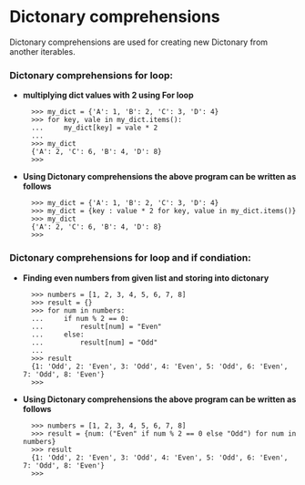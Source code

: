 # Dictonary comprehensions
Dictonary comprehensions are used for creating new Dictonary from another iterables.


### Dictonary comprehensions for loop:

* **multiplying dict values with 2 using For loop**

		>>> my_dict = {'A': 1, 'B': 2, 'C': 3, 'D': 4}
		>>> for key, vale in my_dict.items():
		...     my_dict[key] = vale * 2
		...
		>>> my_dict
		{'A': 2, 'C': 6, 'B': 4, 'D': 8}
		>>>


* **Using Dictonary comprehensions the above program can be written as follows**

		>>> my_dict = {'A': 1, 'B': 2, 'C': 3, 'D': 4}
		>>> my_dict = {key : value * 2 for key, value in my_dict.items()}
		>>> my_dict
		{'A': 2, 'C': 6, 'B': 4, 'D': 8}
		>>>


### Dictonary comprehensions for loop and if condiation:

* **Finding even numbers from given list and storing into dictonary**

		>>> numbers = [1, 2, 3, 4, 5, 6, 7, 8]
		>>> result = {}
		>>> for num in numbers:
		...     if num % 2 == 0:
		...         result[num] = "Even"
		...     else:
		...         result[num] = "Odd"
		...
		>>> result
		{1: 'Odd', 2: 'Even', 3: 'Odd', 4: 'Even', 5: 'Odd', 6: 'Even', 7: 'Odd', 8: 'Even'}
		>>>


* **Using Dictonary comprehensions the above program can be written as follows**

		>>> numbers = [1, 2, 3, 4, 5, 6, 7, 8]
		>>> result = {num: ("Even" if num % 2 == 0 else "Odd") for num in numbers}
		>>> result
		{1: 'Odd', 2: 'Even', 3: 'Odd', 4: 'Even', 5: 'Odd', 6: 'Even', 7: 'Odd', 8: 'Even'}
		>>>